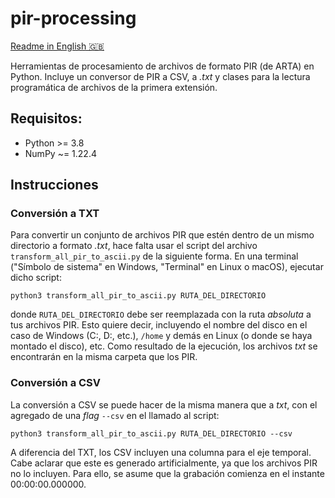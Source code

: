 # pir-processing

[Readme in English 🇬🇧](https://github.com/pupkinivan/pir-processing/README.md)

Herramientas de procesamiento de archivos de formato PIR (de ARTA) en Python. Incluye un conversor de PIR a CSV, a _.txt_ y clases para la lectura programática de archivos de la primera extensión.

## Requisitos:
- Python >= 3.8
- NumPy ~= 1.22.4

## Instrucciones

### Conversión a TXT

Para convertir un conjunto de archivos PIR que estén dentro de un mismo directorio a formato _.txt_, hace falta usar el script del archivo `transform_all_pir_to_ascii.py` de la siguiente forma. En una terminal ("Símbolo de sistema" en Windows, "Terminal" en Linux o macOS), ejecutar dicho script:

```python3 transform_all_pir_to_ascii.py RUTA_DEL_DIRECTORIO```

donde `RUTA_DEL_DIRECTORIO` debe ser reemplazada con la ruta _absoluta_ a tus archivos PIR. Esto quiere decir, incluyendo el nombre del disco en el caso de Windows (C:, D:, etc.), `/home` y demás en Linux (o donde se haya montado el disco), etc. Como resultado de la ejecución, los archivos _txt_ se encontrarán en la misma carpeta que los PIR.

### Conversión a CSV

La conversión a CSV se puede hacer de la misma manera que a _txt_, con el agregado de una _flag_ `--csv` en el llamado al script:

```python3 transform_all_pir_to_ascii.py RUTA_DEL_DIRECTORIO --csv```

A diferencia del TXT, los CSV incluyen una columna para el eje temporal. Cabe aclarar que este es generado artificialmente, ya que los archivos PIR no lo incluyen. Para ello, se asume que la grabación comienza en el instante 00:00:00.000000.
